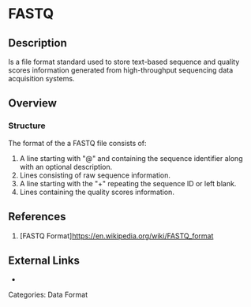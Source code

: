 # FASTQ #
## Description ##
Is a file format standard used to store text-based sequence and quality scores information generated from high-throughput sequencing data acquisition systems.  

## Overview ##

### Structure ###
The format of the a FASTQ file consists of:
1) A line starting with "@" and containing the sequence identifier along with an optional description.
2) Lines consisting of raw sequence information.
3) A line starting with the "+" repeating the sequence ID or left blank.
4) Lines containing the quality scores information.

## References ##
1. [FASTQ Format]https://en.wikipedia.org/wiki/FASTQ_format

## External Links ##
*
Categories: Data Format

